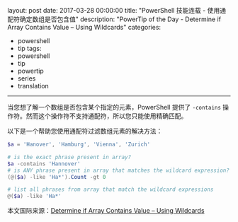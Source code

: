layout: post
date: 2017-03-28 00:00:00
title: "PowerShell 技能连载 - 使用通配符确定数组是否包含值"
description: "PowerTip of the Day - Determine if Array Contains Value – Using Wildcards"
categories:
- powershell
- tip
tags:
- powershell
- tip
- powertip
- series
- translation
---
当您想了解一个数组是否包含某个指定的元素，PowerShell 提供了 `-contains` 操作符。然而这个操作符不支持通配符，所以您只能使用精确匹配。

以下是一个帮助您使用通配符过滤数组元素的解决方法：

```powershell
$a = 'Hanover', 'Hamburg', 'Vienna', 'Zurich'

# is the exact phrase present in array?
$a -contains 'Hannover'
# is ANY phrase present in array that matches the wildcard expression?
(@($a) -like 'Ha*').Count -gt 0

# list all phrases from array that match the wildcard expressions
@($a) -like 'Ha*'
```

<!--more-->
本文国际来源：[Determine if Array Contains Value – Using Wildcards](http://community.idera.com/powershell/powertips/b/tips/posts/determine-if-array-contains-value-using-wildcards)
